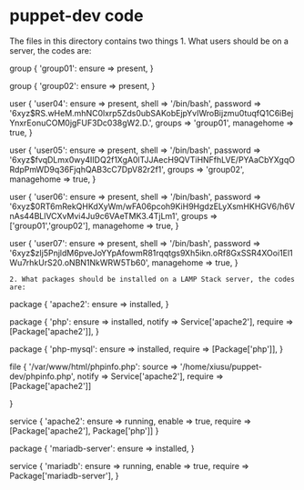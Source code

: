 # puppet-dev code
  The files in this directory contains two things
    1. What users should be on a server, the codes are:
    
group { 'group01':
  ensure => present,
} 

group { 'group02':
  ensure => present,
}

user { 'user04':
  ensure => present,
  shell => '/bin/bash',
  password => '$6$xyz$RS.wHeM.mhNC0lxrp5Zds0ubSAKobEjpYvIWroBijzmu0tuqfQ1C6iBejYnxrEonuCOM0jgFUF3Dc038gW2.D.',
  groups => 'group01',
  managehome => true,
}

user { 'user05':
  ensure => present,
  shell => '/bin/bash',
  password => '$6$xyz$fvqDLmx0wy4IIDQ2f1XgA0lTJJAecH9QVTiHNFfhLVE/PYAaCbYXgqORdpPmWD9q36FjqhQAB3cC7DpV82r2f1',
  groups => 'group02',
  managehome => true,
}    

user { 'user06':
  ensure => present,
  shell => '/bin/bash',
  password => '$6$xyz$0RT6mRekQHKdXyWm/wFA06pcoh9KiH9HgdzELyXsmHKHGV6/h6VnAs44BLlVCXvMvi4Ju9c6VAeTMK3.4TjLm1',
  groups => ['group01','group02'],
  managehome => true,
}

user { 'user07':
  ensure => present,
  shell => '/bin/bash',
  password => '$6$xyz$zlj5PnjldM6pveJoYYpAfowmR81rqqtgs9Xh5ikn.oRf8GxSSR4XOoi1El1Wu7rhkUrS20.oNBN1NkWRW5Tb60',
  managehome => true,
}
    
    2. What packages should be installed on a LAMP Stack server, the codes are: 
package { 'apache2':
  ensure => installed,
}

package { 'php':
  ensure => installed,
  notify  => Service['apache2'],
  require => [Package['apache2']],
}

package { 'php-mysql':
  ensure  => installed,
  require => [Package['php']],
}

file { '/var/www/html/phpinfo.php':
  source => '/home/xiusu/puppet-dev/phpinfo.php',
  notify  => Service['apache2'],
  require => [Package['apache2']]

}    

service { 'apache2':
  ensure => running,
  enable => true,
  require => [Package['apache2'], Package['php']]
}

package { 'mariadb-server':
  ensure => installed,
}

service { 'mariadb':
  ensure  => running,
  enable  => true,
  require => Package['mariadb-server'],
}    
